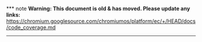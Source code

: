 *** note
**Warning: This document is old & has moved.  Please update any links:**<br>
https://chromium.googlesource.com/chromiumos/platform/ec/+/HEAD/docs/code_coverage.md
***

